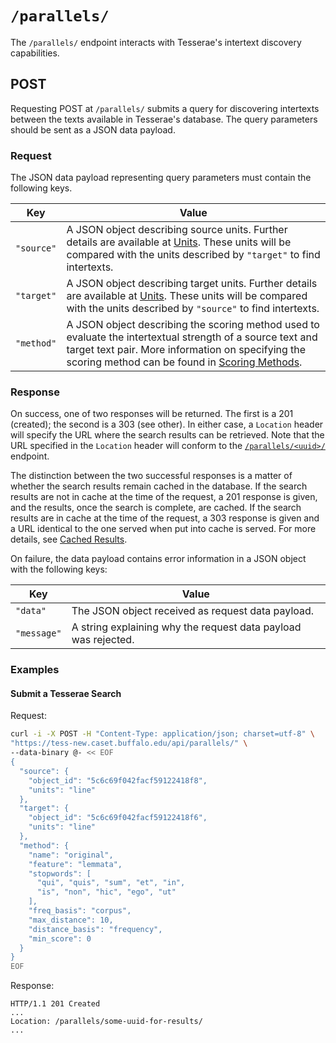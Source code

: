 # `/parallels/`

The `/parallels/` endpoint interacts with Tesserae's intertext discovery capabilities.

## POST

Requesting POST at `/parallels/` submits a query for discovering intertexts between the texts available in Tesserae's database.  The query parameters should be sent as a JSON data payload.

### Request

The JSON data payload representing query parameters must contain the following keys.

|Key|Value|
|---|---|
|`"source"`|A JSON object describing source units.  Further details are available at [Units](../details/units.md).  These units will be compared with the units described by `"target"` to find intertexts.|
|`"target"`|A JSON object describing target units.  Further details are available at [Units](../details/units.md).  These units will be compared with the units described by `"source"` to find intertexts.|
|`"method"`|A JSON object describing the scoring method used to evaluate the intertextual strength of a source text and target text pair.  More information on specifying the scoring method can be found in [Scoring Methods](../details/methods.md).|

### Response

On success, one of two responses will be returned.  The first is a 201 (created); the second is a 303 (see other).  In either case, a `Location` header will specify the URL where the search results can be retrieved.  Note that the URL specified in the `Location` header will conform to the [`/parallels/<uuid>/`](parallels-uuid.md) endpoint.

The distinction between the two successful responses is a matter of whether the search results remain cached in the database.  If the search results are not in cache at the time of the request, a 201 response is given, and the results, once the search is complete, are cached.  If the search results are in cache at the time of the request, a 303 response is given and a URL identical to the one served when put into cache is served.  For more details, see [Cached Results](../details/cached-results.md).

On failure, the data payload contains error information in a JSON object with the following keys:

|Key|Value|
|---|---|
|`"data"`|The JSON object received as request data payload.|
|`"message"`|A string explaining why the request data payload was rejected.|

### Examples

#### Submit a Tesserae Search

Request:

```bash
curl -i -X POST -H "Content-Type: application/json; charset=utf-8" \
"https://tess-new.caset.buffalo.edu/api/parallels/" \
--data-binary @- << EOF
{
  "source": {
    "object_id": "5c6c69f042facf59122418f8",
    "units": "line"
  },
  "target": {
    "object_id": "5c6c69f042facf59122418f6",
    "units": "line"
  },
  "method": {
    "name": "original",
    "feature": "lemmata",
    "stopwords": [
      "qui", "quis", "sum", "et", "in",
      "is", "non", "hic", "ego", "ut"
    ],
    "freq_basis": "corpus",
    "max_distance": 10,
    "distance_basis": "frequency",
    "min_score": 0
  }
}
EOF
```

Response:

```http
HTTP/1.1 201 Created
...
Location: /parallels/some-uuid-for-results/
...
```
